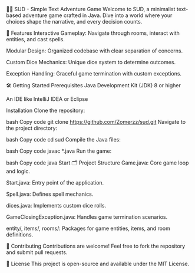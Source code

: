 🧙‍♂️ SUD - Simple Text Adventure Game
Welcome to SUD, a minimalist text-based adventure game crafted in Java. Dive into a world where your choices shape the narrative, and every decision counts.

🚀 Features
Interactive Gameplay: Navigate through rooms, interact with entities, and cast spells.

Modular Design: Organized codebase with clear separation of concerns.

Custom Dice Mechanics: Unique dice system to determine outcomes.

Exception Handling: Graceful game termination with custom exceptions.

🛠️ Getting Started
Prerequisites
Java Development Kit (JDK) 8 or higher

An IDE like IntelliJ IDEA or Eclipse

Installation
Clone the repository:

bash
Copy code
git clone https://github.com/Zomerzz/sud.git
Navigate to the project directory:

bash
Copy code
cd sud
Compile the Java files:

bash
Copy code
javac *.java
Run the game:

bash
Copy code
java Start
🗂️ Project Structure
Game.java: Core game loop and logic.

Start.java: Entry point of the application.

Spell.java: Defines spell mechanics.

dices.java: Implements custom dice rolls.

GameClosingException.java: Handles game termination scenarios.

entity/, items/, rooms/: Packages for game entities, items, and room definitions.

🤝 Contributing
Contributions are welcome! Feel free to fork the repository and submit pull requests.

📄 License
This project is open-source and available under the MIT License.
